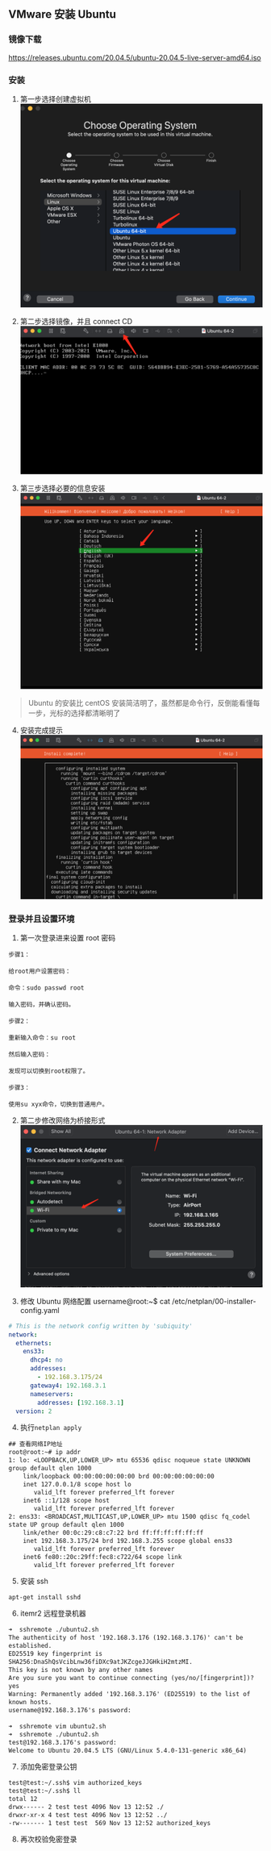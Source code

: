 ## VMware 安装 Ubuntu

### 镜像下载

https://releases.ubuntu.com/20.04.5/ubuntu-20.04.5-live-server-amd64.iso

### 安装

1. 第一步选择创建虚拟机
   ![choose](../resouce/u-choose.png)

2. 第二步选择镜像，并且 connect CD
   ![CD](../resouce/u-connect-CD.png)

3. 第三步选择必要的信息安装
   ![install](../resouce/u-install-detail.png)

> Ubuntu 的安装比 centOS 安装简洁明了，虽然都是命令行，反倒能看懂每一步，光标的选择都清晰明了

4. 安装完成提示
   ![complete](../resouce/u-complete.png)

### 登录并且设置环境

1. 第一次登录进来设置 root 密码

```text
步骤1：

给root用户设置密码：

命令：sudo passwd root

输入密码，并确认密码。

步骤2：

重新输入命令：su root

然后输入密码：

发现可以切换到root权限了。

步骤3：

使用su xyx命令，切换到普通用户。
```

2. 第二步修改网络为桥接形式
   ![adapter](../resouce/u-network-adapter.png)

3. 修改 Ubuntu 网络配置
   username@root:~$ cat /etc/netplan/00-installer-config.yaml

```yaml
# This is the network config written by 'subiquity'
network:
  ethernets:
    ens33:
      dhcp4: no
      addresses:
        - 192.168.3.175/24
      gateway4: 192.168.3.1
      nameservers:
        addresses: [192.168.3.1]
  version: 2
```

4. 执行`netplan apply`

```shell
## 查看网络IP地址
root@root:~# ip addr
1: lo: <LOOPBACK,UP,LOWER_UP> mtu 65536 qdisc noqueue state UNKNOWN group default qlen 1000
    link/loopback 00:00:00:00:00:00 brd 00:00:00:00:00:00
    inet 127.0.0.1/8 scope host lo
       valid_lft forever preferred_lft forever
    inet6 ::1/128 scope host
       valid_lft forever preferred_lft forever
2: ens33: <BROADCAST,MULTICAST,UP,LOWER_UP> mtu 1500 qdisc fq_codel state UP group default qlen 1000
    link/ether 00:0c:29:c8:c7:22 brd ff:ff:ff:ff:ff:ff
    inet 192.168.3.175/24 brd 192.168.3.255 scope global ens33
       valid_lft forever preferred_lft forever
    inet6 fe80::20c:29ff:fec8:c722/64 scope link
       valid_lft forever preferred_lft forever
```

5. 安装 ssh

```shell
apt-get install sshd
```

6. itemr2 远程登录机器

```shell
➜  sshremote ./ubuntu2.sh
The authenticity of host '192.168.3.176 (192.168.3.176)' can't be established.
ED25519 key fingerprint is SHA256:DnaShQsVcibLnw36fiDXc9atJKZcgeJJGHkiH2mtzMI.
This key is not known by any other names
Are you sure you want to continue connecting (yes/no/[fingerprint])? yes
Warning: Permanently added '192.168.3.176' (ED25519) to the list of known hosts.
username@192.168.3.176's password:

➜  sshremote vim ubuntu2.sh
➜  sshremote ./ubuntu2.sh
test@192.168.3.176's password:
Welcome to Ubuntu 20.04.5 LTS (GNU/Linux 5.4.0-131-generic x86_64)
```

7. 添加免密登录公钥

```shell
test@test:~/.ssh$ vim authorized_keys
test@test:~/.ssh$ ll
total 12
drwx------ 2 test test 4096 Nov 13 12:52 ./
drwxr-xr-x 4 test test 4096 Nov 13 12:52 ../
-rw------- 1 test test  569 Nov 13 12:52 authorized_keys
```

8. 再次校验免密登录
